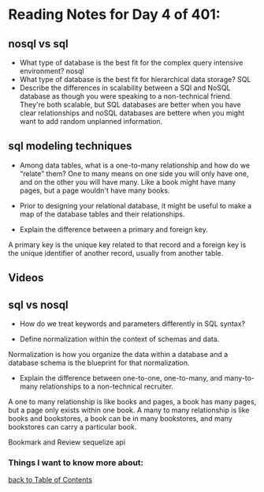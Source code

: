 # Reading Notes for Day 4 of 401:

## nosql vs sql

- What type of database is the best fit for the complex query intensive environment? 
nosql
- What type of database is the best fit for hierarchical data storage?
SQL
- Describe the differences in scalability between a SQl and NoSQL database as though you were speaking to a non-technical friend.
They're both scalable, but SQL databases are better when you have clear relationships and noSQL databases are bettere when you might want to add random unplanned information. 

## sql modeling techniques

- Among data tables, what is a one-to-many relationship and how do we “relate” them? 
One to many means on one side you will only have one, and on the other you will have many. Like a book might have many pages, but a page wouldn't have many books.

- Prior to designing your relational database, it might be useful to make a map of the database tables and their relationships.

- Explain the difference between a primary and foreign key. 

A primary key is the unique key related to that record and a foreign key is the unique identifier of another record, usually from another table.

## Videos

## sql vs nosql

- How do we treat keywords and parameters differently in SQL syntax? 



- Define normalization within the context of schemas and data.

Normalization is how you organize the data within a database and a database schema is the blueprint for that normalization.

- Explain the difference between one-to-one, one-to-many, and many-to-many relationships to a non-technical recruiter. 

A one to many relationship is like books and pages, a book has many pages, but a page only exists within one book. A many to many relationship is like books and bookstores, a book can be in many bookstores, and many bookstores can carry a particular book.


Bookmark and Review
sequelize api


### Things I want to know more about:

[back to Table of Contents](./README.md)
